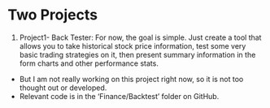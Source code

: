 # Two Projects

1. Project1- Back Tester: For now, the goal is simple. Just create a tool that allows you to take historical stock price information, test some very basic trading strategies on it, then present summary information in the form charts and other performance stats.
  *  But I am not really working on this project right now, so it is not too thought out or developed.
  *  Relevant code is in the ‘Finance/Backtest’ folder on GitHub.
